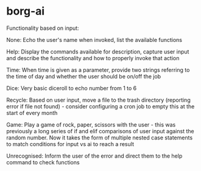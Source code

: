 # borg-ai

Functionality based on input:

None:
Echo the user's name when invoked, list the available functions

Help:
Display the commands available for description, capture user input and describe the functionality and how to properly invoke that action

Time:
When time is given as a parameter, provide two strings referring to the time of day and whether the user should be on/off the job

Dice:
Very basic diceroll to echo number from 1 to 6

Recycle:
Based on user input, move a file to the trash directory (reporting error if file not found) - consider configuring a cron job to empty this at the start of every month

Game:
Play a game of rock, paper, scissors with the user - this was previously a long series of if and elif comparisons of user input against the random number. Now it takes the form of multiple nested case statements to match conditions for input vs ai to reach a result

Unrecognised:
Inform the user of the error and direct them to the help command to check functions
